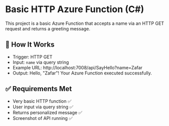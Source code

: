 # Basic HTTP Azure Function (C#)

This project is a basic Azure Function that accepts a name via an HTTP GET request and returns a greeting message.

## 🔧 How It Works

- Trigger: HTTP GET
- Input: `name` via query string
- Example URL:
http://localhost:7008/api/SayHello?name=Zafar
- Output:
Hello, "Zafar"! Your Azure Function executed successfully.


## ✅ Requirements Met

- Very basic HTTP function ✅
- User input via query string ✅
- Returns personalized message ✅
- Screenshot of API running ✅




